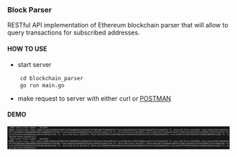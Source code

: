 ### Block Parser

RESTful API implementation of Ethereum blockchain parser that will allow to query transactions for subscribed
addresses.

#### HOW TO USE
- start server
```
    cd blockchain_parser
    go run main.go
```
- make request to server with either curl or [POSTMAN](./blockchain_parser.postman_collection.json)

#### DEMO
![Contribution guidelines for this project](demo.png)